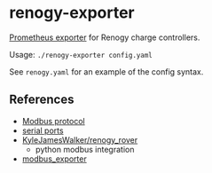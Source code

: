 # renogy-exporter

[Prometheus exporter](https://prometheus.io/docs/instrumenting/exporters/) for
Renogy charge controllers.

Usage: `./renogy-exporter config.yaml`

See `renogy.yaml` for an example of the config syntax.

## References

- [Modbus protocol](https://en.m.wikipedia.org/wiki/Modbus)
- [serial ports](https://en.wikipedia.org/wiki/Serial_port)
- [KyleJamesWalker/renogy_rover](https://github.com/KyleJamesWalker/renogy_rover)
  - python modbus integration
- [modbus_exporter](https://github.com/RichiH/modbus_exporter)
